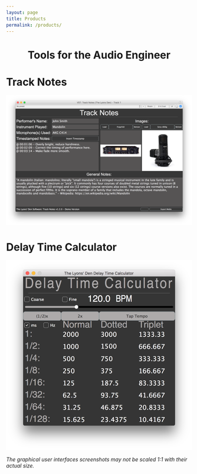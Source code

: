 ```yaml
---
layout: page
title: Products
permalink: /products/
---
```


# <center> Tools for the Audio Engineer </center>
# Track Notes
![](https://github.com/JosephTLyons/Track-Notes/blob/master/Images/Screenshot.png?raw=true)

# Delay Time Calculator

![](https://github.com/JosephTLyons/GUI-Delay-Time-Calculator/blob/master/Images/Screenshot.png?raw=true)

*The graphical user interfaces screenshots may not be scaled 1:1 with their actual size.*
